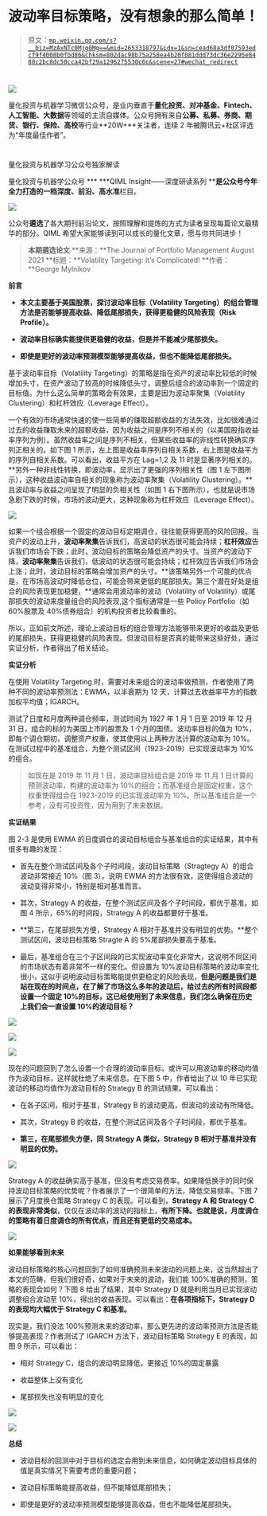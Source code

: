 # 波动率目标策略，没有想象的那么简单！

> 原文：[`mp.weixin.qq.com/s?__biz=MzAxNTc0Mjg0Mg==&mid=2653318797&idx=1&sn=cead68a3df07593edcf9f4008b0fbd86&chksm=802dac98b75a258ea4b20f081ddd73dc36e2295e8488c2bc8dc50cca42bf29a1296275530c6c&scene=27#wechat_redirect`](http://mp.weixin.qq.com/s?__biz=MzAxNTc0Mjg0Mg==&mid=2653318797&idx=1&sn=cead68a3df07593edcf9f4008b0fbd86&chksm=802dac98b75a258ea4b20f081ddd73dc36e2295e8488c2bc8dc50cca42bf29a1296275530c6c&scene=27#wechat_redirect)

# 

![](img/817c601fc026ccfe2ee840069c1e016b.png)

量化投资与机器学习微信公众号，是业内垂直于**量化投资、对冲基金、Fintech、人工智能、大数据**等领域的主流自媒体。公众号拥有来自**公募、私募、券商、期货、银行、保险、高校**等行业**20W+**关注者，连续 2 年被腾讯云+社区评选为“年度最佳作者”。

# 

量化投资与机器学习公众号独家解读

量化投资与机器学公众号 *** ***QIML Insight——深度研读系列 ******是公众号今年全力打造的一档**深度、前沿、高水准**栏目。

![](img/d8d6c36da4721927152d04a29e928fe9.png)

公众号**遴选**了各大期刊前沿论文，按照理解和提炼的方式为读者呈现每篇论文最精华的部分。QIML 希望大家能够读到可以成长的量化文章，愿与你共同进步！

> **本期遴选论文** **来源：**The Journal of Portfolio Management August 2021
> **标题：**Volatility Targeting: It’s Complicated!
> **作者：**George Mylnikov

**前言**

*   **本文主要基于美国股票，探讨波动率目标（Volatility Targeting）的组合管理方法是否能够提高收益、降低尾部损失，获得更稳健的风险表现（Risk Profile）。**

*   **波动率目标确实能提供更稳健的收益，但是并不能减少尾部损失。**

*   **即使是更好的波动率预测模型能够提高收益，但也不能降低尾部损失。**

基于波动率目标（Volatility Targeting）的策略是指在资产的波动率比较低的时候增加头寸，在资产波动了较高的时候降低头寸，调整后组合的波动率到一个固定的目标值。为什么这么简单的策略会有效果，主要是因为波动率聚集（Volatility Clustering）和杠杆效应（Leverage Effect）。

一个有效的市场通常快速的使一些简单的赚取超额收益的方法失效，比如很难通过过去的收益赚取未来的超额收益，因为收益之间是序列不相关的（以美国股指收益率序列为例）。虽然收益率之间是序列不相关，但某些收益率的非线性转换确实序列正相关的。如下图 1 所示，左上图是收益率序列自相关系数，右上图是收益平方的序列自相关系数。可以看出，收益平方在 Lag=1,2 及 11 时是显著序列相关的。**另外一种非线性转换，即波动率，显示出了更强的序列相关性（图 1 左下图所示），这种收益波动率自相关的现象称为波动率聚集（Volatility Clustering）。**且波动率与收益之间呈现了明显的负相关性（如图 1 右下图所示），也就是说市场急剧下跌的时候，市场的波动更大，这种现象称为杠杆效应（Leverage Effect）。

![](img/a0e75994b7fdeca78c8b42f6efef38d6.png)

如果一个组合根据一个固定的波动目标定期调仓，往往能获得更高的风险回报。当资产的波动上升，**波动率聚集**告诉我们，高波动的状态很可能会持续；**杠杆效应**告诉我们市场会下跌；此时，波动目标的策略会降低资产的头寸。当资产的波动下降，**波动率聚集**告诉我们，低波动的状态很可能会持续；杠杆效应告诉我们市场会上涨；此时，波动目标的策略会增加资产的头寸。**该策略另外一个可能的优点是，在市场高波动时降低仓位，可能会带来更低的尾部损失。第三个潜在好处是组合的风险表现更加稳健，**通常会用波动率的波动（Volatility of Volatility）或尾部损失的波动来度量组合的风险表现,这个指标通常是一些 Policy Portfolio（如 60%股票及 40%债券组合）的机构投资者比较看重的。

所以，正如前文所述，理论上波动目标的组合管理方法能够带来更好的收益及更低的尾部损失，获得更稳健的风险表现。但波动目标是否真的能带来这些好处，通过实证分析，作者得出了相关结论。

**实证分析**

在使用 Volatility Targeting 时，需要对未来组合的波动率做预测，作者使用了两种不同的波动率预测法：EWMA，以半衰期为 12 天，计算过去收益率平方的指数加权平均值；IGARCH。

测试了日度和月度两种调仓频率，测试时间为 1927 年 1 月 1 日至 2019 年 12 月 31 日，组合的标的为美国上市的股票及 1 个月的国债。波动率目标的值为 10%，即每个调仓期初，调整资产权重，使其使用以上两种方法计算的波动率为 10%。在测试过程中的基准组合，为整个测试区间（1923-2019）已实现波动率为 10%的组合。

> 如现在是 2019 年 11 月 1 日，波动率目标组合是 2019 年 11 月 1 日计算的预测波动率，构建的波动率为 10%的组合；而基准组合是固定权重，这个权重使得组合在 1923-2019 的已实现波动率为 10%。所以基准组合是一个参考，没有可投资性，因为用到了未来数据。

**实证结果**

图 2-3 是使用 EWMA 的日度调仓的波动目标组合与基准组合的实证结果，其中有很多有趣的发现：

*   首先在整个测试区间及各个子时间段，波动目标策略（Stragtegy A）的组合波动非常接近 10%（图 3），说明 EWMA 的方法很有效，这使得组合波动的波动变得非常小，特别是相对基准而言。

*   其次，Strategy A 的收益，在整个测试区间及各个子时间段，都优于基准。如图 4 所示，65%的时间段，Strategy A 的收益都要好于基准。

*   **第三，在尾部损失方便，Strategy A 相对于基准并没有明显的优势。**整个测试区间，波动目标策略 Stragte A 的 5%尾部损失要高于基准。

*   最后，基准组合在三个子区间段的已实现波动率变化非常大，这说明不同区间的市场状态有着非常不一样的变化。但设置为 10%波动目标策略的波动率变化很小，这似乎说明波动目标策略能提供更稳定的风险表现，**但是问题是我们是站在现在的时间点，在了解了市场这么多年的波动后，给过去的所有时间段都设置一个固定 10%的目标，这已经使用到了未来信息，我们怎么确保在历史上我们会一直设置 10%的波动目标？**

![](img/b893b5910d4c1256b22a8c8f2822dee6.png)

![](img/eb64b7ef5235a8693193a0b36f0bf312.png)

![](img/cbe3e6a4ad7ea59fa610eca81a5ed635.png)

现在的问题回到了怎么设置一个合理的波动率目标，或许可以用波动率的移动均值作为波动目标，这样就杜绝了未来信息。在下图 5 中，作者给出了以 10 年已实现波动的移动均值作为波动目标的 Strategy B 的测试结果。可以看出：

*   在各子区间，相对于基准，Strategy B 的波动更高，但波动的波动有所降低。

*   其次，Strategy B 的收益，在整个测试区间及各个子时间段，都优于基准。

*   **第三，在尾部损失方便，同 Strategy A 类似，Strategy B 相对于基准并没有明显的优势。**

![](img/9829fd02fcabe161c6023263c006552f.png)

Strategy A 的收益确实高于基准，但没有考虑交易费率。如果降低换手的同时保持波动目标策略的优势呢？作者展示了一个很简单的方法，降低交易频率。下图 7 展示了月度换仓策略 Strategy C 的表现。可以看到，**Strategy A 和 Strategy C 的表现非常类似**，仅仅在波动率的波动的指标上，**有所下降。也就是说，月度调仓的策略有着日度调仓的所有优点，而且还有更低的交易成本。**

![](img/75eb60c56a9a10d554a82aff45041b6f.png)

**如果能够看到未来**

波动目标策略的核心问题回到了如何准确预测未来波动的问题上来，这当然超出了本文的范畴，但我们很好奇，如果对于未来的波动，我们能 100%准确的预测，策略的表现会如何？下图 8 给出了结果，其中 Strategy D 就是利用当月已实现波动调整组合波动至 10%，得出的收益表现。可以看出：**在各项指标下，Strategy D 的表现均大幅优于 Strategy C 和基准。**

现实是，我们没法 100%预测未来的波动率，那么更先进的波动率预测方法是否能够提高表现？作者测试了 IGARCH 方法下，波动目标策略 Strategy E 的表现，如图 9 所示，可以看出：

*   相对 Strategy C，组合的波动明显降低，更接近 10%的固定暴露

*   收益整体上没有变化

*   尾部损失也没有明显的变化

![](img/a141bdfde6be9a0debb338f7209c2cdf.png)

![](img/5e9555c9ca6737936f2dcdc0cbb29e60.png)

**总结**

*   波动目标的回测中对于目标的选定会用到未来信息，如何确定波动目标具体的值是真实情况下需要考虑的重要问题；

*   波动目标策略能提高收益，但不能降低尾部损失；

*   即使是更好的波动率预测模型能够提高收益，但也不能降低尾部损失。